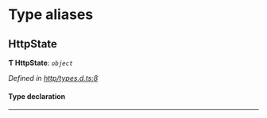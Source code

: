 

# Type aliases

<a id="httpstate"></a>

##  HttpState

**Ƭ HttpState**: *`object`*

*Defined in [http/types.d.ts:8](https://github.com/polkadot-js/api/blob/82baafb/packages/rpc-provider/src/http/types.d.ts#L8)*

#### Type declaration

___

